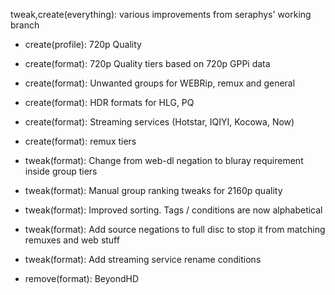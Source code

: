 tweak,create(everything): various improvements from seraphys' working branch


- create(profile): 720p Quality
- create(format): 720p Quality tiers based on 720p GPPi data
- create(format): Unwanted groups for WEBRip, remux and general
- create(format): HDR formats for HLG, PQ
- create(format): Streaming services (Hotstar, IQIYI, Kocowa, Now)
- create(format): remux tiers
- tweak(format): Change from web-dl negation to bluray requirement inside group tiers
- tweak(format): Manual group ranking tweaks for 2160p quality
- tweak(format): Improved sorting. Tags / conditions are now alphabetical
- tweak(format): Add source negations to full disc to stop it from matching remuxes and web stuff
- tweak(format): Add streaming service rename conditions

- remove(format): BeyondHD


